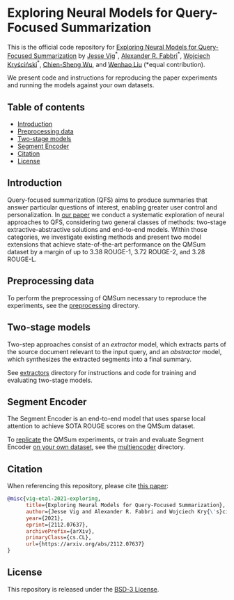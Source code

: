 # Exploring Neural Models for Query-Focused Summarization

This is the official code repository for [Exploring Neural Models for Query-Focused Summarization](https://arxiv.org/abs/2112.07637)
by [Jesse Vig](https://twitter.com/jesse_vig)<sup>\*</sup>, [Alexander R. Fabbri](https://twitter.com/alexfabbri4)<sup>\*</sup>,
[Wojciech Kryściński](https://twitter.com/iam_wkr)<sup>\*</sup>, [Chien-Sheng Wu](https://twitter.com/jasonwu0731), and
[Wenhao Liu](https://twitter.com/owenhaoliu) (*equal contribution). 

We present code and instructions for reproducing the paper experiments and running the models against your own datasets.

## Table of contents
- [Introduction](#introduction)
- [Preprocessing data](#preprocessing-data)
- [Two-stage models](#two-stage-models)
- [Segment Encoder](#segment-encoder)
- [Citation](#citation)
- [License](#license)

## Introduction
Query-focused summarization (QFS) aims to produce summaries that answer particular questions of interest, enabling greater user control and personalization.
In [our paper](https://arxiv.org/abs/2112.07637) we conduct a systematic exploration of neural approaches to QFS, considering two general classes of methods: two-stage extractive-abstractive solutions and end-to-end models.
Within those categories, we investigate existing methods and present two model extensions that achieve state-of-the-art performance on the QMSum dataset  by a margin of up to 3.38 ROUGE-1, 3.72 ROUGE-2, and 3.28 ROUGE-L.

## Preprocessing data
To perform the preprocessing of QMSum necessary to reproduce the experiments, see the 
[preprocessing](preprocessing/README.md) directory.

## Two-stage models

Two-step approaches consist of an *extractor* model, which extracts parts of the source document relevant to the input query, and an *abstractor* model,
which synthesizes the extracted segments into a final summary.

See [extractors](extractors/README.md) directory for instructions and code for training and evaluating two-stage models.

## Segment Encoder

The Segment Encoder is an end-to-end model that uses sparse local attention to achieve SOTA ROUGE scores on the QMSum dataset.

To [replicate](multiencoder/README.md#reproducing-qmsum-experiments) the QMSum experiments, or train and evaluate Segment Encoder
[on your own dataset](multiencoder/README.md#running-on-your-own-datasets), see the 
 [multiencoder](multiencoder/README.md) directory.

## Citation

When referencing this repository, please cite [this paper](https://arxiv.org/abs/2112.07637):

```bibtex
@misc{vig-etal-2021-exploring,
      title={Exploring Neural Models for Query-Focused Summarization}, 
      author={Jesse Vig and Alexander R. Fabbri and Wojciech Kry{\'s}ci{\'n}ski and Chien-Sheng Wu and Wenhao Liu},
      year={2021},
      eprint={2112.07637},
      archivePrefix={arXiv},
      primaryClass={cs.CL},
      url={https://arxiv.org/abs/2112.07637}
}
```

## License

This repository is released under the [BSD-3 License](LICENSE.txt).





